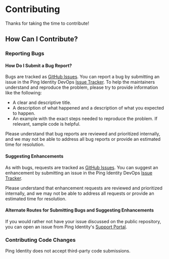 # Contributing

Thanks for taking the time to contribute!

## How Can I Contribute?

### Reporting Bugs

#### How Do I Submit a Bug Report?

Bugs are tracked as [GitHub Issues](https://guides.github.com/features/issues/). You can report a bug by submitting an issue in the Ping Identity DevOps [Issue Tracker](https://github.com/pingidentity/pingidentity-devops-getting-started/issues). To help the maintainers understand and reproduce the problem, please try to provide information like the following:

* A clear and descriptive title.
* A description of what happened and a description of what you expected to happen.
* An example with the exact steps needed to reproduce the problem. If relevant, sample code is helpful.

Please understand that bug reports are reviewed and prioritized internally, and we may not be able to address all bug reports or provide an estimated time for resolution.

#### Suggesting Enhancements

As with bugs, requests are tracked as [GitHub Issues](https://guides.github.com/features/issues/). You can suggest an enhancement by submitting an issue in the Ping Identity DevOps [Issue Tracker](https://github.com/pingidentity/pingidentity-devops-getting-started/issues).

Please understand that enhancement requests are reviewed and prioritized internally, and we may not be able to address all requests or provide an estimated time for resolution.

#### Alternate Routes for Submitting Bugs and Suggesting Enhancements

If you would rather not have your issue discussed on the public repository, you can open an issue from Ping Identity's [Support Portal](https://support.pingidentity.com/s/).

### Contributing Code Changes

Ping Identity does not accept third-party code submissions.
